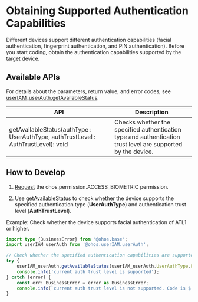 # Obtaining Supported Authentication Capabilities


Different devices support different authentication capabilities (facial authentication, fingerprint authentication, and PIN authentication). Before you start coding, obtain the authentication capabilities supported by the target device.


## Available APIs

For details about the parameters, return value, and error codes, see [userIAM_userAuth.getAvailableStatus](../../reference/apis-user-authentication-kit/js-apis-useriam-userauth.md#useriam_userauthgetavailablestatus9).

| API| Description| 
| -------- | -------- |
| getAvailableStatus(authType : UserAuthType, authTrustLevel : AuthTrustLevel): void | Checks whether the specified authentication type and authentication trust level are supported by the device.| 


## How to Develop

1. [Request](prerequisites.md#requesting-permissions) the ohos.permission.ACCESS_BIOMETRIC permission.

2. Use [getAvailableStatus](../../reference/apis-user-authentication-kit/js-apis-useriam-userauth.md#useriam_userauthgetavailablestatus9) to check whether the device supports the specified authentication type (**UserAuthType**) and authentication trust level (**AuthTrustLevel**).

Example: Check whether the device supports facial authentication of ATL1 or higher.

```ts
import type {BusinessError} from '@ohos.base';
import userIAM_userAuth from '@ohos.userIAM.userAuth';

// Check whether the specified authentication capabilities are supported.
try {    
    userIAM_userAuth.getAvailableStatus(userIAM_userAuth.UserAuthType.FACE, userIAM_userAuth.AuthTrustLevel.ATL1);    
    console.info('current auth trust level is supported');
} catch (error) {
    const err: BusinessError = error as BusinessError;
    console.info(`current auth trust level is not supported. Code is ${err?.code}, message is ${err?.message}`);
}
```
